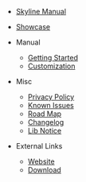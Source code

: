 * [Skyline Manual](../README.md)
* [Showcase](showcase.md)

* Manual
	* [Getting Started](getstart.md)
	* [Customization](customization.md)

* Misc
	* [Privacy Policy](privacy.md)
	* [Known Issues](issues.md)
	* [Road Map](roadmap.md)
	* [Changelog](changelog.md)
	* [Lib Notice](opensourcelibraries.md)
* External Links
	* [Website](links/website.md)
	* [Download](links/download.md)